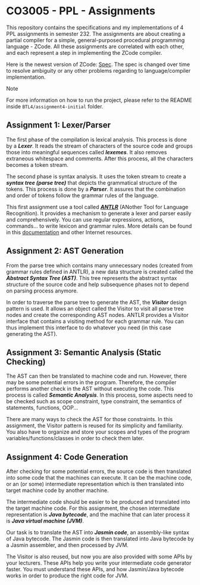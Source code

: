 # CO3005 - PPL - Assignments

This repository contains the specifications and my implementations of 4 PPL assignments in semester 232. The assignments are about creating a partial compiler for a simple, general-purposed procedural programming language - ZCode. All these assignments are correlated with each other, and each represent a step in implementing the ZCode compiler.

Here is the newest version of ZCode: [Spec](./ZCode_v1.2.2.pdf). The spec is changed over time to resolve ambiguity or any other problems regarding to language/compiler implementation.

> [!NOTE]
> For more information on how to run the project, please refer to the README inside `BTL4/assignment4-initial` folder.

## Assignment 1: Lexer/Parser

The first phase of the compilation is lexical analysis. This process is done by a **_Lexer_**. It reads the stream of characters of the source code and groups those into meaningful sequences called **_lexemes_**. It also removes extraneous whitespace and comments. After this process, all the characters becomes a token stream.

The second phase is syntax analysis. It uses the token stream to create a **_syntax tree (parse tree)_** that depicts the grammatical structure of the tokens. This process is done by a **_Parser_**. It assures that the combination and order of tokens follow the grammar rules of the language.

This first assignment use a tool called **_[ANTLR](https://www.antlr.org/)_** (ANother Tool for Language Recognition). It provides a mechanism to generate a lexer and parser easily and comprehensively. You can use regular expressions, actions, commands... to write lexicon and grammar rules. More details can be found in this [documentation](https://github.com/antlr/antlr4/blob/master/doc/index.md) and other Internet resources.

## Assignment 2: AST Generation

From the parse tree which contains many unnecessary nodes (created from grammar rules defined in ANTLR), a new data structure is created called the **_Abstract Syntax Tree (AST)_**. This tree represents the abstract syntax structure of the source code and help subsequence phases not to depend on parsing process anymore.

In order to traverse the parse tree to generate the AST, the **_Visitor_** design pattern is used. It allows an object called the Visitor to visit all parse tree nodes and create the corresponding AST nodes. ANTLR provides a Visitor interface that contains a visiting method for each grammar rule. You can thus implement this interface to do whatever you need (in this case generating the AST).

## Assignment 3: Semantic Analysis (Static Checking)

The AST can then be translated to machine code and run. However, there may be some potential errors in the program. Therefore, the compiler performs another check in the AST without executing the code. This process is called **_Semantic Analysis_**. In this process, some aspects need to be checked such as scope constraint, type constraint, the semantics of statements, functions, OOP...

There are many ways to check the AST for those constraints. In this assignment, the Visitor pattern is reused for its simplicity and familiarity. You also have to organize and store your scopes and types of the program variables/functions/classes in order to check them later.

## Assignment 4: Code Generation

After checking for some potential errors, the source code is then translated into some code that the machines can execute. It can be the machine code, or an (or some) intermediate representation which is then translated into target machine code by another machine.

The intermediate code should be easier to be produced and translated into the target machine code. For this assignment, the chosen intermediate representation is **_Java bytecode_**, and the machine that can later process it is **_Java virtual machine (JVM)_**.

Our task is to translate the AST into **_Jasmin code_**, an assembly-like syntax of Java bytecode. The Jasmin code is then translated into Java bytecode by a Jasmin assembler, and then processed by JVM.

The Visitor is also reused, but now you are also provided with some APIs by your lecturers. These APIs help you write your intermediate code generator faster. You must understand these APIs, and how Jasmin/Java bytecode works in order to produce the right code for JVM.
